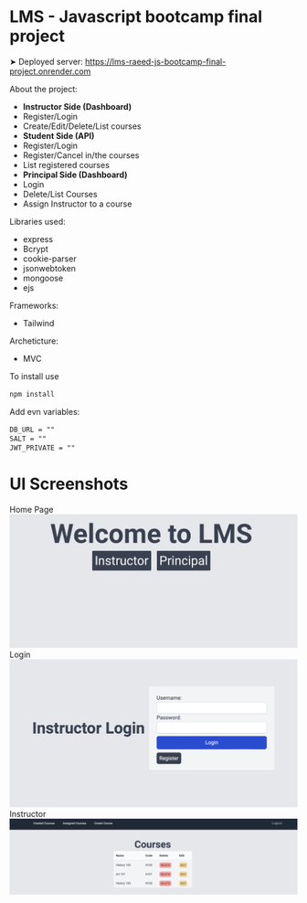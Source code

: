 # LMS - Javascript bootcamp final project

➤ Deployed server: https://lms-raeed-js-bootcamp-final-project.onrender.com

About the project:

-   **Instructor Side (Dashboard)**
-   Register/Login
-   Create/Edit/Delete/List courses
-   **Student Side (API)**
-   Register/Login
-   Register/Cancel in/the courses
-   List registered courses
-   **Principal Side (Dashboard)**
-   Login
-   Delete/List Courses
-   Assign Instructor to a course

Libraries used:

-   express
-   Bcrypt
-   cookie-parser
-   jsonwebtoken
-   mongoose
-   ejs

Frameworks:

-   Tailwind

Archeticture:

-   MVC

To install use

```bash
npm install
```

Add evn variables:

```
DB_URL = ""
SALT = ""
JWT_PRIVATE = ""
```

# UI Screenshots

Home Page
<img src="./img/homepage.png">
Login
<img src="./img/login.png">
Instructor
<img src="./img/courses.png">
